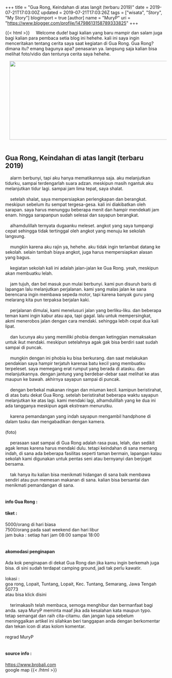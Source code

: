 +++
title = "Gua Rong, Keindahan di atas langit (terbaru 2019)"
date = 2019-07-21T17:03:00Z
updated = 2019-07-21T17:03:26Z
tags = ["wisata", "Story", "My Story"]
blogimport = true 
[author]
	name = "MuryP"
	uri = "https://www.blogger.com/profile/14798613158789333825"
+++

 {{< html >}} 
&nbsp; &nbsp; Welcome dude! bagi kalian yang baru mampir dan salam juga bagi kalian para pembaca setia blog ini hehehe. kali ini  saya ingin menceritakan tentang cerita saya saat kegiatan di Gua Rong. Gua Rong? dimana itu? emang bagunya apa? penasaran ya. langsung saja kalian bisa melihat foto/vidio dan tentunya cerita saya hehehe.<br /><div class="separator" style="clear: both; text-align: center;"><a href="https://1.bp.blogspot.com/-CINtzIba_5g/XTT9GS-NpQI/AAAAAAAAEYo/aFk4WlFV2CM3JUliklFdvmjZNTI2wt7ggCLcBGAs/s1600/IMG-20190718-WA0023-min.jpg" imageanchor="1" style="margin-left: 1em; margin-right: 1em;"><img border="0" data-original-height="506" data-original-width="1280" height="253" src="https://1.bp.blogspot.com/-CINtzIba_5g/XTT9GS-NpQI/AAAAAAAAEYo/aFk4WlFV2CM3JUliklFdvmjZNTI2wt7ggCLcBGAs/s640/IMG-20190718-WA0023-min.jpg" width="640" /></a></div><br /><h2>Gua Rong, Keindahan di atas langit (terbaru 2019)</h2>&nbsp; &nbsp; alarm berbunyi, tapi aku hanya mematikannya saja. aku melanjutkan tidurku, sampai terdengarlah suara adzan. meskipun masih ngantuk aku melanjutkan tidur lagi. sampai jam lima tepat, saya shalat.<br /><br />&nbsp; &nbsp; setelah shalat, saya mempersiapkan perlengkapan dan berangkat. meskipun sebelum itu sempat tergesa-gesa. kali ini diakibatkan oleh sarapan. saya harus menunggu beberapa menit dan hampir mendekati jam enam. hingga sarapanpun sudah selesai dan sayapun berangkat.<br /><br />&nbsp; &nbsp; alhamdulillah ternyata dugaanku meleset. angkot yang saya tumpangi cepat sehingga tidak tertinggal oleh angkot yang menuju ke sekolah langsung.<br /><br />&nbsp; &nbsp; mungkin karena aku rajin ya, hehehe. aku tidak ingin terlambat datang ke sekolah. selain tambah biaya angkot, juga harus mempersiapkan alasan yang bagus.<br /><br />&nbsp; &nbsp; kegiatan sekolah kali ini adalah jalan-jalan ke Gua Rong. yeah, meskipun akan membuatku lelah.<br /><br />&nbsp; &nbsp; jam tujuh, dan bel masuk pun mulai berbunyi. kami pun disuruh baris di lapangan lalu melanjutkan perjalanan. kami yang malas jalan ke sana berencana ingin membawa sepeda motor, tapi karena banyak guru yang melarang kita pun terpaksa berjalan kaki.<br /><br />&nbsp; &nbsp; perjalanan dimulai, kami menelusuri jalan yang berliku-liku. dan beberapa teman kami ingin kabur atau apa, tapi gagal. lalu untuk mempersingkat, akmi menerobos jalan dengan cara mendaki. sehingga lebih cepat dua kali lipat.<br /><br />&nbsp; &nbsp; dan lucunya aku yang memiliki phobia dengan ketinggian memaksakan untuk ikut mendaki. meskipun setelahnya agak gak bisa berdiri saat sudah sampai di puncak.<br /><br />&nbsp; &nbsp; mungkin dengan ini phobia ku bisa berkurang. dan saat melakukan pendakian saya hampir terjatuh karenaa batu kecil yang membuatku terpeleset. saya memegang erat rumput yang berada di atasku. dan melanjutkannya. dengan jantung yang berdebar-debar saat melihat ke atas maupun ke bawah. akhirnya sayapun sampai di puncak.<br /><br />&nbsp; &nbsp; dengan berbekal makanan ringan dan miuman kecil. kamipun beristirahat, di atas batu dekat Gua Rong. setelah beristirahat beberapa waktu sayapun melanjutkan ke atas lagi. kami mendaki lagi, alhamdulillah yang ke dua ini ada tangganya meskipun agak ekstream menurutku.<br /><br />&nbsp; &nbsp; karena pemandangan yang indah sayapun mengambil handphone di dalam tasku dan mengabadikan dengan kamera. <br /><br />(foto)<br /><br />&nbsp; &nbsp; perasaan saat sampai di Gua Rong adalah rasa puas, lelah, dan sedikit agak lemas karena harus mendaki dulu. tetapi keindahan di sana memang indah, di sana ada beberapa fasilitas seperti taman bermain, lapangan kalau sekolah kami digunakan untuk pentas seni atau bernyanyi dan berjoget bersama. <br /><br />&nbsp; &nbsp; tak hanya itu kalian bisa menikmati hidangan di sana baik membawa sendiri atau pun memesan makanan di sana. kalian bisa bersantai dan menikmati pemandangan di sana.<br /><br /><h4>info Gua Rong :</h4><h4>tiket :</h4>5000/orang di hari biasa<br />7500/orang pada saat weekend dan hari libur<br />jam buka : setiap hari jam 08:00 sampai 18:00<br /><br /><h4>akomodasi penginapan</h4>Ada kok penginapan di dekat Gua Rong dan jika kamu ingin berkemah juga bisa. di sini sudah terdapat camping ground, jadi tak perlu kawatir.<br /><br />lokasi :<br />goa rong, Lopait, Tuntang, Lopait, Kec. Tuntang, Semarang, Jawa Tengah 50773<br />atau bisa klick disini<br /><br />&nbsp; &nbsp; terimakasih telah membaca, semoga menghibur dan bermanfaat bagi anda. saya MuryP meminta maaf jika ada kesalahan kata maupun typo. tetap semangat dan raih cita-citamu. dan jangan lupa sebelum meninggalkan artikel ini silahkan beri tanggapan anda dengan berkomentar dan tekan icon di atas kolom komentar.<br /><br />regrad MuryP<br /><br /><h4>source info :</h4>https://www.brobali.com<br />google map
{{< /html >}}

